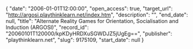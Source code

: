 {
  "date": "2006-01-01T12:00:00", 
  "open_access": true, 
  "target_url": "http://argosi.playthinklearn.net/index.htm", 
  "description": "", 
  "end_date": null, 
  "title": "Alternate Reality Games for Orientation, Socialisation and Induction (ARGOSI)", 
  "record_id": "20060101T120000/kpKDyHRDXuSGWDJZ5jUgEg==", 
  "publisher": "playthinklearn.net", 
  "slug": 9175109, 
  "start_date": null
}

